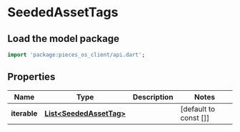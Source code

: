 # SeededAssetTags

## Load the model package
```dart
import 'package:pieces_os_client/api.dart';
```

## Properties
Name | Type | Description | Notes
------------ | ------------- | ------------- | -------------
**iterable** | [**List\<SeededAssetTag\>**](SeededAssetTag) |  | [default to const []]





